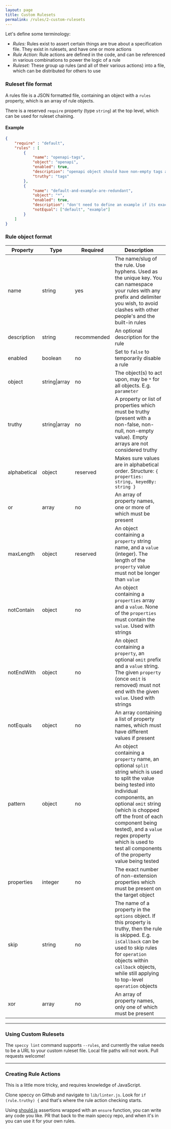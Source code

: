 ```yaml
---
layout: page
title: Custom Rulesets
permalink: /rules/2-custom-rulesets
---
```


Let's define some terminology:

- *Rules:* Rules exist to assert certain things are true about a specification file. They exist in rulesets, and have one or more actions
- *Rule Action:* Rule actions are defined in the code, and can be referenced in various combinations to power the logic of a rule
- *Ruleset:* These group up rules (and all of their various actions) into a file, which can be distributed for others to use

### Ruleset file format

A rules file is a JSON formatted file, containing an object with a `rules` property, which is an array of rule objects.

There is a reserved `require` property (type `string`) at the top level, which can be used for ruleset chaining.

#### Example

```json
{
    "require" : "default",
    "rules" : [
        {
            "name": "openapi-tags",
            "object": "openapi",
            "enabled": true,
            "description": "openapi object should have non-empty tags array",
            "truthy": "tags"
        },
        {
            "name": "default-and-example-are-redundant",
            "object": "*",
            "enabled": true,
            "description": "don't need to define an example if its exactly the same as your default",
            "notEqual": ["default", "example"]
        }
    ]
}
```

### Rule object format

|Property|Type|Required|Description|
|---|---|---|---|
|name|string|yes|The name/slug of the rule. Use hyphens. Used as the unique key. You can namespace your rules with any prefix and delimiter you wish, to avoid clashes with other people's and the built-in rules|
|description|string|recommended|An optional description for the rule|
|enabled|boolean|no|Set to `false` to temporarily disable a rule|
|object|string\|array|no|The object(s) to act upon, may be `*` for all objects. E.g. `parameter`|
|truthy|string\|array|no|A property or list of properties which must be truthy (present with a non-false, non-null, non-empty value). Empty arrays are not considered truthy|
|alphabetical|object|reserved|Makes sure values are in alphabetical order. Structure: `{ properties: string, keyedBy: string }`|
|or|array|no|An array of property names, one or more of which must be present|
|maxLength|object|reserved|An object containing a `property` string name, and a `value` (integer). The length of the `property` value must not be longer than `value`|
|notContain|object|no|An object containing a `properties` array and a `value`. None of the `properties` must contain the `value`. Used with strings|
|notEndWith|object|no|An object containing a `property`, an optional `omit` prefix and a `value` string. The given `property` (once `omit` is removed) must not end with the given `value`. Used with strings|
|notEquals|object|no|An array containing a list of property names, which must have different values if present|
|pattern|object|no|An object containing a `property` name, an optional `split` string which is used to split the value being tested into individual components, an optional `omit` string (which is chopped off the front of each component being tested), and a `value` regex property which is used to test all components of the property value being tested|
|properties|integer|no|The exact number of non-extension properties which must be present on the target object|
|skip|string|no|The name of a property in the `options` object. If this property is truthy, then the rule is skipped. E.g. `isCallback` can be used to skip rules for `operation` objects within `callback` objects, while still applying to top-level `operation` objects|
|xor|array|no|An array of property names, only one of which must be present|

<hr>

### Using Custom Rulesets

The `speccy lint` command supports `--rules`, and currently the value needs to be a URL to your custom ruleset file. Local file paths will not work. Pull requests welcome!

<hr>

### Creating Rule Actions

This is a little more tricky, and requires knowledge of JavaScript.

Clone speccy on Github and navigate to `lib/linter.js`. Look for `if (rule.truthy) {` and that's where the rule action checking starts.

Using [should.js](https://shouldjs.github.io/) assertions wrapped with an `ensure` function, you can write any code you like. PR that back to the main speccy repo, and when it's in you can use it for your own rules.
